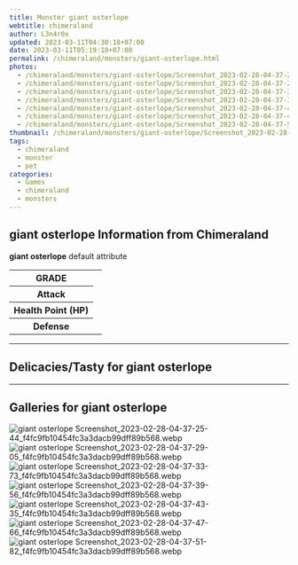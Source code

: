 ```yaml
---
title: Monster giant osterlope
webtitle: chimeraland
author: L3n4r0x
updated: 2023-03-11T04:30:18+07:00
date: 2023-03-11T05:19:18+07:00
permalink: /chimeraland/monsters/giant-osterlope.html
photos:
  - /chimeraland/monsters/giant-osterlope/Screenshot_2023-02-28-04-37-25-44_f4fc9fb10454fc3a3dacb99dff89b568.webp
  - /chimeraland/monsters/giant-osterlope/Screenshot_2023-02-28-04-37-29-05_f4fc9fb10454fc3a3dacb99dff89b568.webp
  - /chimeraland/monsters/giant-osterlope/Screenshot_2023-02-28-04-37-33-73_f4fc9fb10454fc3a3dacb99dff89b568.webp
  - /chimeraland/monsters/giant-osterlope/Screenshot_2023-02-28-04-37-39-56_f4fc9fb10454fc3a3dacb99dff89b568.webp
  - /chimeraland/monsters/giant-osterlope/Screenshot_2023-02-28-04-37-43-35_f4fc9fb10454fc3a3dacb99dff89b568.webp
  - /chimeraland/monsters/giant-osterlope/Screenshot_2023-02-28-04-37-47-66_f4fc9fb10454fc3a3dacb99dff89b568.webp
  - /chimeraland/monsters/giant-osterlope/Screenshot_2023-02-28-04-37-51-82_f4fc9fb10454fc3a3dacb99dff89b568.webp
thumbnail: /chimeraland/monsters/giant-osterlope/Screenshot_2023-02-28-04-37-25-44_f4fc9fb10454fc3a3dacb99dff89b568.webp
tags:
  - chimeraland
  - monster
  - pet
categories:
  - Games
  - chimeraland
  - monsters
---
```


<section id="bootstrap-wrapper"><link rel="stylesheet" href="https://rawcdn.githack.com/dimaslanjaka/Web-Manajemen/870a349/css/bootstrap-5-3-0-alpha3-wrapper.css"/><h2 id="attribute">giant osterlope Information from Chimeraland</h2><p><b>giant osterlope</b> default attribute <table><tr><th>GRADE</th><td></td></tr><tr><th>Attack</th><td></td></tr><tr><th>Health Point (HP)</th><td></td></tr><tr><th>Defense</th><td></td></tr></table></p><hr/><h2 id="delicacies">Delicacies/Tasty for giant osterlope</h2><div class="bg-dark text-light"></div><hr/><div id="gallery"><h2>Galleries for giant osterlope</h2><div class="row"><div class="col-lg-6 col-12"><img src="/chimeraland/monsters/giant-osterlope/Screenshot_2023-02-28-04-37-25-44_f4fc9fb10454fc3a3dacb99dff89b568.webp" alt="giant osterlope Screenshot_2023-02-28-04-37-25-44_f4fc9fb10454fc3a3dacb99dff89b568.webp"/></div><div class="col-lg-6 col-12"><img src="/chimeraland/monsters/giant-osterlope/Screenshot_2023-02-28-04-37-29-05_f4fc9fb10454fc3a3dacb99dff89b568.webp" alt="giant osterlope Screenshot_2023-02-28-04-37-29-05_f4fc9fb10454fc3a3dacb99dff89b568.webp"/></div><div class="col-lg-6 col-12"><img src="/chimeraland/monsters/giant-osterlope/Screenshot_2023-02-28-04-37-33-73_f4fc9fb10454fc3a3dacb99dff89b568.webp" alt="giant osterlope Screenshot_2023-02-28-04-37-33-73_f4fc9fb10454fc3a3dacb99dff89b568.webp"/></div><div class="col-lg-6 col-12"><img src="/chimeraland/monsters/giant-osterlope/Screenshot_2023-02-28-04-37-39-56_f4fc9fb10454fc3a3dacb99dff89b568.webp" alt="giant osterlope Screenshot_2023-02-28-04-37-39-56_f4fc9fb10454fc3a3dacb99dff89b568.webp"/></div><div class="col-lg-6 col-12"><img src="/chimeraland/monsters/giant-osterlope/Screenshot_2023-02-28-04-37-43-35_f4fc9fb10454fc3a3dacb99dff89b568.webp" alt="giant osterlope Screenshot_2023-02-28-04-37-43-35_f4fc9fb10454fc3a3dacb99dff89b568.webp"/></div><div class="col-lg-6 col-12"><img src="/chimeraland/monsters/giant-osterlope/Screenshot_2023-02-28-04-37-47-66_f4fc9fb10454fc3a3dacb99dff89b568.webp" alt="giant osterlope Screenshot_2023-02-28-04-37-47-66_f4fc9fb10454fc3a3dacb99dff89b568.webp"/></div><div class="col-lg-6 col-12"><img src="/chimeraland/monsters/giant-osterlope/Screenshot_2023-02-28-04-37-51-82_f4fc9fb10454fc3a3dacb99dff89b568.webp" alt="giant osterlope Screenshot_2023-02-28-04-37-51-82_f4fc9fb10454fc3a3dacb99dff89b568.webp"/></div></div></div></section>